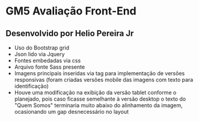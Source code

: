 # GM5 Avaliação Front-End

## Desenvolvido por Helio Pereira Jr

- Uso do Bootstrap grid
- Json lido via Jquery
- Fontes embedadas via css
- Arquivo fonte Sass presente
- Imagens principais inseridas via tag <picture> para implementação de versões responsivas (foram criadas versões mobile das imagens com texto para identificação)
- Houve uma modificação na exibição da versão tablet conforme o planejado, pois caso ficasse semelhante à versão desktop o texto do "Quem Somos" terminaria muito abaixo do alinhamento da imagem, ocasionando um gap desnecessário no layout
